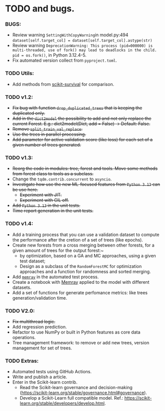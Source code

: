 # TODO and bugs.

### BUGS:
- Review warning `SettingWithCopyWarning`in model.py:494 `dataset[self.target_col] = dataset[self.target_col].astype(str)`
- Review warning `DeprecationWarning: This process (pid=000000) is multi-threaded, use of fork() may lead to deadlocks in the child. pid = os.fork()`, in Python 3.12.4-5.
- Fix automated version collect from `pyproject.toml`.

### TODO Utils:

- Add methods from [scikit-survival](https://scikit-survival.readthedocs.io/en/stable/user_guide/random-survival-forest.html) for comparison.

### TODO v1.2:

- ~~Fix bug with function `drop_duplicated_trees` that is keeping the duplicated only.~~
- ~~Add in the `dict2model` the possibility to add and not only replace the current Forest. E.g.: dict2model(Dict, add = False) -> Default: False.~~
- ~~Remove `split_train_val_replace`.~~
- ~~Use the trees in parallel processing.~~
- ~~Add parameter for active validation score (like loss) for each set of a given number of trees generated.~~

### TODO v1.3:
- ~~Reorg the code in modules: tree, forest and tools. Move some methods from forest class to tools as a subclass.~~
- Change the `tqdm.contrib.concurrent` to `asyncio`.
- ~~Investigate how use the new ML-focused features from `Python 3.13` can be use here.~~
    - ~~Experiment with JIT.~~
    - ~~Experiment with GIL off.~~
- ~~Add `Python 3.13` in the unit tests.~~  
- ~~Time report generation in the unit tests.~~ 

### TODO v1.4:
- Add a training process that you can use a validation dataset to compute the performance after the cretion of a set of trees (like epochs).
- Create new forests from a cross merging between other forests, for a given amount of trees for the output forest:~
    - by optimization, based on a GA and MC approaches, using a given test dataset;
    - Design as a subclass of the `RandomForestMC` for optimization approaches and a function for randomness and sorted merging.
- Add [`memray`](https://github.com/bloomberg/memray) in the automated test process.  
- Create a notebook with [Memray](https://github.com/bloomberg/memray) applied to the model with different datasets.
- Add a set of functions for generate perfomance metrics: like trees generation/validation time.

### TODO V2.0:
- ~~Fix multithread logic.~~
- Add regression prediction.
- Refactor to use NumPy or built in Python features as core data operations.
- Tree management framework: to remove or add new trees, version management for set of trees.

### TODO Extras:
- Automated tests using GitHub Actions.
- Write and publish a article.
- Enter in the Scikit-learn contrib.
    - Read the Scikit-learn governance and decision-making (https://scikit-learn.org/stable/governance.html#governance).
    - Develop a Scikit-Learn full compatible model. Ref.: <https://scikit-learn.org/stable/developers/develop.html>.
